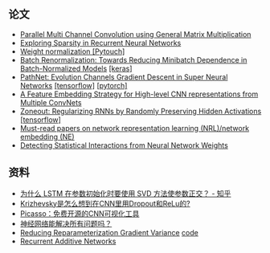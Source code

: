 ## 论文
- [Parallel Multi Channel Convolution using General Matrix Multiplication](https://arxiv.org/abs/1704.04428)
- [Exploring Sparsity in Recurrent Neural Networks](https://arxiv.org/abs/1704.05119)
- [Weight normalization ]()[[Pytouch]](https://github.com/ruotianluo/weightnorm-pytorch)  
- [Batch Renormalization: Towards Reducing Minibatch Dependence in Batch-Normalized Models](https://arxiv.org/abs/1702.03275) [[keras]](https://github.com/titu1994/BatchRenormalization)
- [PathNet: Evolution Channels Gradient Descent in Super Neural Networks](https://arxiv.org/abs/1701.08734) [[tensorflow]](https://github.com/jaesik817/pathnet) [[pytorch]](https://github.com/kimhc6028/pathnet-pytorch)
- [A Feature Embedding Strategy for High-level CNN representations from Multiple ConvNets](https://arxiv.org/abs/1705.04301)
- [Zoneout: Regularizing RNNs by Randomly Preserving Hidden Activations](https://arxiv.org/abs/1606.01305) [[tensorflow]](https://github.com/tam17aki/zoneout-tensorflow)
- [Must-read papers on network representation learning (NRL)/network embedding (NE)](https://github.com/thunlp/NRLpapers)
- [Detecting Statistical Interactions from Neural Network Weights](https://arxiv.org/abs/1705.04977)

## 资料
- [为什么 LSTM 在参数初始化时要使用 SVD 方法使参数正交？ - 知乎](https://www.zhihu.com/question/37686246)
- [Krizhevsky是怎么想到在CNN里用Dropout和ReLu的?](https://www.zhihu.com/question/28720729)
- [Picasso：免费开源的CNN可视化工具](https://github.com/merantix/picasso)
- [神经网络能解决所有问题吗？](https://yq.aliyun.com/articles/81163)
- [Reducing Reparameterization Gradient Variance](https://arxiv.org/abs/1705.07880) [code](https://github.com/andymiller/ReducedVarianceReparamGradients)
- [Recurrent Additive Networks](https://arxiv.org/abs/1705.07393)